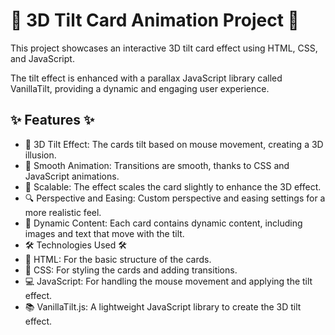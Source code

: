 # 🎨 3D Tilt Card Animation Project 🎨

This project showcases an interactive 3D tilt card effect using HTML, CSS, and JavaScript.

The tilt effect is enhanced with a parallax JavaScript library called VanillaTilt, providing a dynamic and engaging user experience.

## ✨ Features ✨

* 🎢 3D Tilt Effect: The cards tilt based on mouse movement, creating a 3D illusion.
* 🎥 Smooth Animation: Transitions are smooth, thanks to CSS and JavaScript animations.
* 📏 Scalable: The effect scales the card slightly to enhance the 3D effect.
* 🔍 Perspective and Easing: Custom perspective and easing settings for a more realistic feel.
* 📸 Dynamic Content: Each card contains dynamic content, including images and text that move with the tilt.
* 🛠️ Technologies Used 🛠️
* 🔧 HTML: For the basic structure of the cards.
* 🎨 CSS: For styling the cards and adding transitions.
* 💻 JavaScript: For handling the mouse movement and applying the tilt effect.
* 📚 VanillaTilt.js: A lightweight JavaScript library to create the 3D tilt effect.
